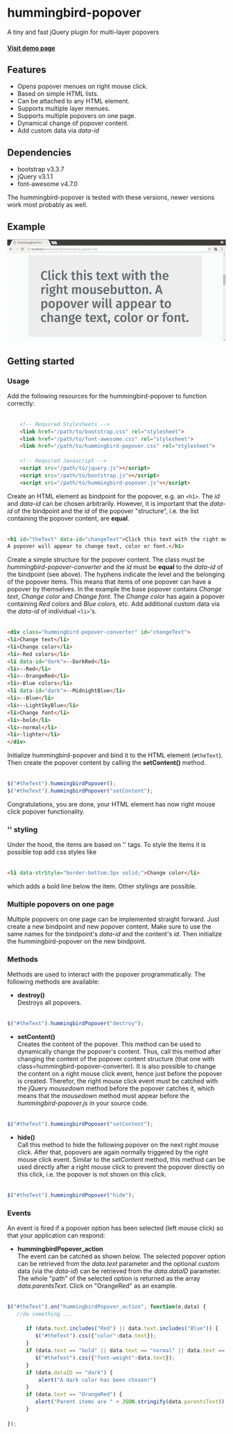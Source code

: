 # hummingbird-popover

A tiny and fast jQuery plugin for multi-layer popovers

#### [Visit demo page ](https://hummingbird-dev.000webhostapp.com/hummingbird-popover)

## Features

- Opens popover menues on right mouse click.
- Based on simple HTML lists.
- Can be attached to any HTML element.
- Supports multiple layer menues.
- Supports multiple popovers on one page.
- Dynamical change of popover content.
- Add custom data via *data-id*

## Dependencies

- bootstrap v3.3.7
- jQuery v3.1.1 
- font-awesome v4.7.0 

The hummingbird-popover is tested with these versions, newer versions work most probably as well.

## Example 

![alt text](./popover_example_anim.gif "hummingbird-popover example animation")


## Getting started
### Usage

Add the following resources for the hummingbird-popover to function correctly:

```html
	
    <!-- Required Stylesheets -->
    <link href="/path/to/bootstrap.css" rel="stylesheet">
    <link href="/path/to/font-awesome.css" rel="stylesheet">
    <link href="/path/to/hummingbird-popover.css" rel="stylesheet">

    <!-- Required Javascript -->
    <script src="/path/to/jquery.js"></script>
    <script src="/path/to/bootstrap.js"></script>
    <script src="/path/to/hummingbird-popover.js"></script>

```

Create an HTML element as bindpoint for the popover, e.g. an
`<h1>`. The *id* and *data-id* can be chosen
arbitrarily. However, it is important that the *data-id* of the bindpoint and the
*id* of the popover "structure", i.e. the list containing the
popover content, are **equal**.

``` html

<h1 id="theText" data-id="changeText">Click this text with the right mousebutton. 
A popover will appear to change text, color or font.</h1>

```

Create a simple structure for the popover content. The class must be
*hummingbird-popover-converter* and the *id* must be
**equal** to the *data-id* of the bindpoint (see above). The
hyphens indicate the level and the belonging of the popover
items. This means that items of one popover can have a popover by
themselves. In the example the base popover contains *Change
text*, *Change color* and *Change font*.  The *Change
color* has again a popover containing *Red colors* and *Blue
colors*, etc. Add additional custom data via the *data-id* of individual `<li>`'s.

``` html

<div class="hummingbird-popover-converter" id="changeText">
<li>Change text</li>
<li>Change color</li>
<li>-Red colors</li>
<li data-id="dark">--DarkRed</li>
<li>--Red</li>
<li>--OrangeRed</li>
<li>-Blue colors</li>
<li data-id="dark">--MidnightBlue</li>
<li>--Blue</li>
<li>--LightSkyBlue</li>
<li>Change font</li>
<li>-bold</li>
<li>-normal</li>
<li>-lighter</li>
</div>

```

Initialize hummingbird-popover and bind it to the HTML element
(`#theText`). Then create the popover content by calling the
**setContent()** method.

``` javascript

$("#theText").hummingbirdPopover();
$("#theText").hummingbirdPopover("setContent");

```

Congratulations, you are done, your HTML element has now right mouse click popover functionality.

### '<tr>' styling

Under the hood, the items are based on '<tr>' tags. To style the items it is possible top add css styles like

```html

<li data-strStyle="border-bottom:3px solid;">Change color</li>

```
which adds a bold line below the item. Other stylings are possible.

### Multiple popovers on one page

Multiple popovers on one page can be implemented straight forward. Just create a new bindpoint
and new popover content. Make sure to use the same names for the bindpoint's *data-id* and the
content's *id*. Then initialize the hummingbird-popover on the new bindpoint.


### Methods

Methods are used to interact with the popover programmatically. The following methods are available:
- **destroy()**<br>
Destroys all popovers.

``` javascript

$("#theText").hummingbirdPopover("destroy");

```
- **setContent()**<br> Creates the content of the popover. This method
can be used to dynamically change the popover's content. Thus, call
this method after changing the content of the popover content
structure (that one with class=hummingbird-popover-converter). It is
also possible to change the content on a right mouse click event,
hence just before the popover is created. Therefor, the right mouse
click event must be catched with the jQuery *mousedown* method
before the popover catches it, which means that the *mousedown*
method must appear before the *hummingbird-popover.js* in your
source code.

``` javascript

$("#theText").hummingbirdPopover("setContent");

```
- **hide()**<br> Call this method to hide the following popover on the
  next right mouse click. After that, popovers are again normally
  triggered by the right mouse click event. Similar to the
  *setContent* method, this method can be used directly after a
  right mouse click to prevent the popover directly on this click,
  i.e. the popover is not shown on this click.

``` javascript

$("#theText").hummingbirdPopover("hide");

```

### Events

An event is fired if a popover option has been selected (left mouse click) so that your application can respond:

- **hummingbirdPopover_action**<br> The event can be catched as shown
below. The selected popover option can be retrieved from the
*data.text* parameter and the optional custom data (via the *data-id*)
can be retrieved from the *data.dataID* parameter.  The whole "path"
of the selected option is returned as the array
*data.parentsText*.  Click on "OrangeRed" as an example.


``` javascript

$("#theText").on("hummingbirdPopover_action", function(e,data) {
   //do something ...

      if (data.text.includes("Red") || data.text.includes("Blue")) {
         $("#theText").css({"color":data.text});
      }
      if (data.text == "bold" || data.text == "normal" || data.text == "lighter") {
         $("#theText").css({"font-weight":data.text});
      }
	  if (data.dataID == "dark") {
		  alert("A dark color has been chosen!")
	  }
      if (data.text == "OrangeRed") {
         alert("Parent items are " + JSON.stringify(data.parentsText))
      }

});

```






















